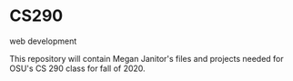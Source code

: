 # CS290
web development

This repository will contain Megan Janitor's files and projects needed for OSU's CS 290 class for fall of 2020.
